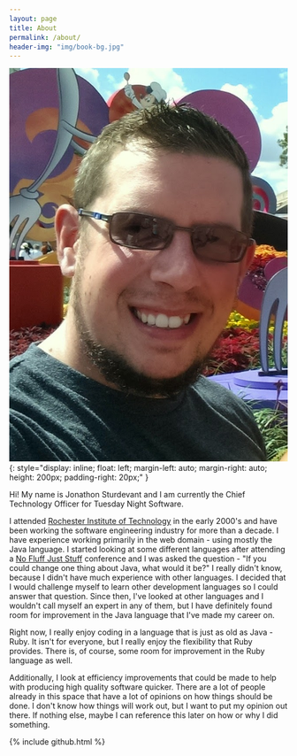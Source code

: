 ```yaml
---
layout: page
title: About
permalink: /about/
header-img: "img/book-bg.jpg"
---
```


![Jon Sturdevant's Photo](/img/jon-sturdevant.jpg){: style="display: inline; float: left; margin-left: auto; margin-right: auto; height: 200px; padding-right: 20px;" }

Hi! My name is Jonathon Sturdevant and I am currently the Chief Technology Officer for Tuesday Night Software.

I attended [Rochester Institute of Technology](http://rit.edu) in the early 2000's and have been working the software engineering industry for more than a decade. I have experience working primarily in the web domain - using mostly the Java language. I started looking at some different languages after attending a [No Fluff Just Stuff](https://nofluffjuststuff.com) conference and I was asked the question - "If you could change one thing about Java, what would it be?" I really didn't know, because I didn't have much experience with other languages. I decided that I would challenge myself to learn other development languages so I could answer that question. Since then, I've looked at other languages and I wouldn't call myself an expert in any of them, but I have definitely found room for improvement in the Java language that I've made my career on.

Right now, I really enjoy coding in a language that is just as old as Java - Ruby. It isn't for everyone, but I really enjoy the flexibility that Ruby provides. There is, of course, some room for improvement in the Ruby language as well.

Additionally, I look at efficiency improvements that could be made to help with producing high quality software quicker. There are a lot of people already in this space that have a lot of opinions on how things should be done. I don't know how things will work out, but I want to put my opinion out there. If nothing else, maybe I can reference this later on how or why I did something.

{% include github.html %}